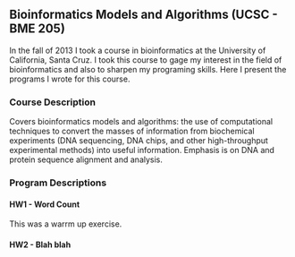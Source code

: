 ## Bioinformatics Models and Algorithms (UCSC - BME 205)

In the fall of 2013 I took a course in bioinformatics at the University of California, Santa Cruz.  I took this course to gage my interest in the field of bioinformatics and also to sharpen my programing skills.  Here I present the programs I wrote for this course.

### Course Description

Covers bioinformatics models and algorithms: the use of computational techniques to convert the masses of information from biochemical experiments (DNA sequencing, DNA chips, and other high-throughput experimental methods) into useful information. Emphasis is on DNA and protein sequence alignment and analysis.

### Program Descriptions

#### HW1 - Word Count

This was a warrm up exercise.

#### HW2 - Blah blah